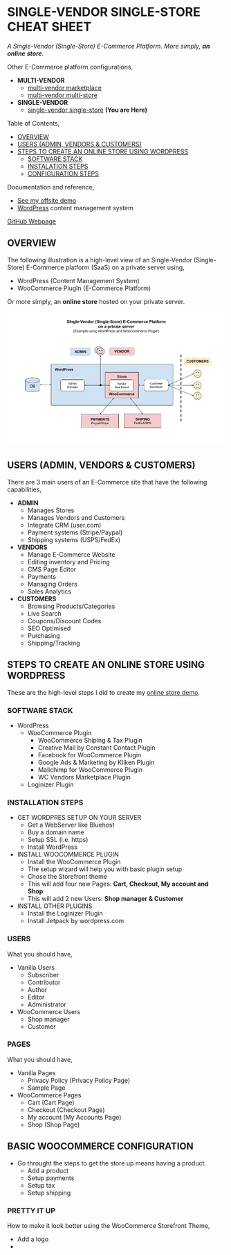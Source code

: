 # SINGLE-VENDOR SINGLE-STORE CHEAT SHEET

_A Single-Vendor (Single-Store) E-Commerce Platform.
More simply, **an online store**._

Other E-Commerce platform configurations,

* **MULTI-VENDOR**
  * [multi-vendor marketplace](https://github.com/JeffDeCola/my-cheat-sheets/tree/master/other/e-commerce/multi-vendor/multi-vendor-marketplace-cheat-sheet)
  * [multi-vendor multi-store](https://github.com/JeffDeCola/my-cheat-sheets/tree/master/other/e-commerce/multi-vendor/multi-vendor-multi-store-cheat-sheet)
* **SINGLE-VENDOR**
  * [single-vendor single-store](https://github.com/JeffDeCola/my-cheat-sheets/tree/master/other/e-commerce/single-vendor/single-vendor-single-store-cheat-sheet)
    **(You are Here)**

Table of Contents,

* [OVERVIEW](https://github.com/JeffDeCola/my-cheat-sheets/tree/master/other/e-commerce/single-vendor/single-vendor-single-store-cheat-sheet#overview)
* [USERS (ADMIN, VENDORS & CUSTOMERS)](https://github.com/JeffDeCola/my-cheat-sheets/tree/master/other/e-commerce/single-vendor/single-vendor-single-store-cheat-sheet#users-admin-vendors--customers)
* [STEPS TO CREATE AN ONLINE STORE USING WORDPRESS](https://github.com/JeffDeCola/my-cheat-sheets/tree/master/other/e-commerce/single-vendor/single-vendor-single-store-cheat-sheet#steps-to-create-an-online-store-using-wordpress)
  * [SOFTWARE STACK](https://github.com/JeffDeCola/my-cheat-sheets/tree/master/other/e-commerce/single-vendor/single-vendor-single-store-cheat-sheet#software-stack)
  * [INSTALATION STEPS](https://github.com/JeffDeCola/my-cheat-sheets/tree/master/other/e-commerce/single-vendor/single-vendor-single-store-cheat-sheet#instalation-steps)
  * [CONFIGURATION STEPS](https://github.com/JeffDeCola/my-cheat-sheets/tree/master/other/e-commerce/single-vendor/single-vendor-single-store-cheat-sheet#configuration-steps)

Documentation and reference,

* [See my offsite demo](https://single-vendor-single-store.jeffdecola.com)
* [WordPress](https://github.com/JeffDeCola/my-cheat-sheets/tree/master/software/service-architectures/software-as-a-service/wordpress-cheat-sheet)
  content management system

[GitHub Webpage](https://jeffdecola.github.io/my-cheat-sheets/)

## OVERVIEW

The following illustration is a high-level view of an
Single-Vendor (Single-Store) E-Commerce platform (SaaS)
on a private server using,

* WordPress (Content Management System)
* WooCommerce PlugIn (E-Commerce Platform)

Or more simply, an **online store** hosted on your private server.

![IMAGE - single-vendor-single-store.jpg - IMAGE](../../../../docs/pics/single-vendor-single-store.jpg)

## USERS (ADMIN, VENDORS & CUSTOMERS)

There are 3 main users of an E-Commerce site that have
the following capabilities, 

* **ADMIN**
  * Manages Stores
  * Manages Vendors and Customers
  * Integrate CRM (user.com)
  * Payment systems (Stripe/Paypal)
  * Shipping systems (USPS/FedEx)
* **VENDORS**
  * Manage E-Commerce Website
  * Editing inventory and Pricing
  * CMS Page Editor
  * Payments
  * Managing Orders
  * Sales Analytics
* **CUSTOMERS**
  * Browsing Products/Categories
  * Live Search
  * Coupons/Discount Codes
  * SEO Optimised
  * Purchasing
  * Shipping/Tracking

## STEPS TO CREATE AN ONLINE STORE USING WORDPRESS

These are the high-level steps I did to create my
[online store demo](https://single-vendor-single-store.jeffdecola.com).

### SOFTWARE STACK

* WordPress
  * WooCommerce Plugin
    * WooCommerce Shiping & Tax Plugin
    * Creative Mail by Constant Contact Plugin
    * Facebook for WooCommerce Plugin
    * Google Ads & Marketing by Kliken Plugin
    * Mailchimp for WooCommerce Plugin
    * WC Vendors Marketplace Plugin
  * Loginizer Plugin

### INSTALLATION STEPS

* GET WORDPRES SETUP ON YOUR SERVER
  * Get a WebServer like Bluehost
  * Buy a domain name
  * Setup SSL (i.e. https)
  * Install WordPress
* INSTALL WOOCOMMERCE PLUGIN
  * Install the WooCommerce Plugin
  * The setup wizard will help you with basic plugin setup
  * Chose the Storefront theme
  * This will add four new Pages: **Cart, Checkout, My account and Shop**
  * This will add 2 new Users: **Shop manager & Customer**
* INSTALL OTHER PLUGINS
  * Install the Loginizer Plugin
  * Install Jetpack by wordpress.com

### USERS

What you should have,

* Vanilla Users
  * Subscriber
  * Contributor
  * Author
  * Editor
  * Administrator
* WooCommerce Users
  * Shop manager
  * Customer

### PAGES

What you should have,

* Vanilla Pages
  * Privacy Policy (Privacy Policy Page)
  * Sample Page
* WooCommerce Pages
  * Cart (Cart Page)
  * Checkout (Checkout Page)
  * My account (My Accounts Page)
  * Shop (Shop Page)

## BASIC WOOCOMMERCE CONFIGURATION

* Go throught the steps to get the store up means having a product.
  * Add a product
  * Setup payments
  * Setup tax
  * Setup shipping

### PRETTY IT UP

How to make it look better using the WooCommerce Storefront Theme,

* Add a logo
* 